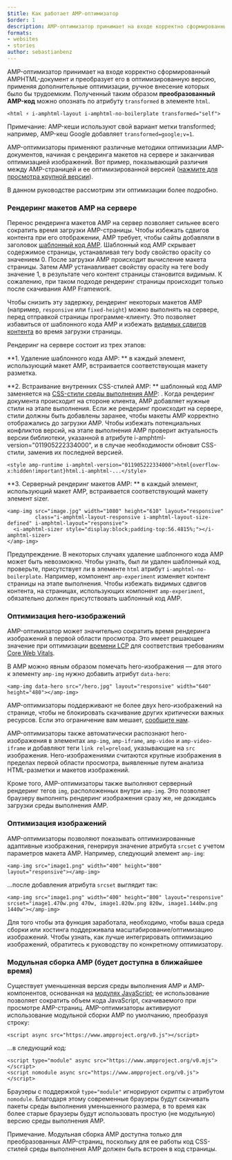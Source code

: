 ```yaml
---
$title: Как работает AMP-оптимизатор
$order: 1
description: AMP-оптимизатор принимает на входе корректно сформированный AMPHTML-документ и преобразует его в оптимизированную версию, применяя дополнительные оптимизации, ручное внесение которых было бы трудоемким. В данном руководстве подробно рассматриваются принципы работы AMP-оптимизаторов.
formats:
- websites
- stories
author: sebastianbenz
---
```


AMP-оптимизатор принимает на входе корректно сформированный AMPHTML-документ и преобразует его в оптимизированную версию, применяя дополнительные оптимизации, ручное внесение которых было бы трудоемким. Полученный таким образом **преобразованный AMP-код** можно опознать по атрибуту `transformed` в элементе `html`.

```
<html ⚡ i-amphtml-layout i-amphtml-no-boilerplate transformed="self">
```

Примечание: AMP-кеши используют свой вариант метки transformed; например, AMP-кеш Google добавляет <code>transformed=google;v=1</code>.

AMP-оптимизаторы применяют различные методики оптимизации AMP-документов, начиная с рендеринга макетов на сервере и заканчивая оптимизацией изображений. Вот пример, показывающий различия между AMP-страницей и ее оптимизированной версией ([нажмите для просмотра крупной версии](/static/img/docs/guides/optimized-amp-diff.png)).

<a href="/static/img/docs/guides/optimized-amp-diff.png"><amp-img lightbox layout="responsive" width="2560" height="773" src="/static/img/docs/guides/optimized-amp-diff.png"></amp-img></a>

В данном руководстве рассмотрим эти оптимизации более подробно.

### Рендеринг макетов AMP на сервере

Перенос рендеринга макетов AMP на сервер позволяет сильнее всего сократить время загрузки AMP-страницы. Чтобы избежать сдвигов контента при его отображении, AMP требует, чтобы сайты добавляли в заголовок [шаблонный код AMP](https://amp.dev/documentation/guides-and-tutorials/learn/spec/amp-boilerplate/?format=websites). Шаблонный код AMP скрывает содержимое страницы, устанавливая тегу body свойство opacity со значением 0. После загрузки AMP происходит вычисление макета страницы. Затем AMP устанавливает свойству opacity на теге body значение 1, в результате чего контент страницы становится видимым. К сожалению, при таком подходе рендеринг страницы происходит только после скачивания AMP Framework.

Чтобы снизить эту задержку, рендеринг некоторых макетов AMP (например, `responsive` или `fixed-height`) можно выполнять на сервере, перед отправкой страницы программе-клиенту. Это позволяет избавиться от шаблонного кода AMP и избежать [видимых сдвигов контента](https://web.dev/cls/) во время загрузки страницы.

Рендеринг на сервере состоит из трех этапов:

⁣**1. Удаление шаблонного кода AMP: ** в каждый элемент, использующий макет AMP, встраивается соответствующая макету разметка.

**2. Встраивание внутренних CSS-стилей AMP: ** шаблонный код AMP заменяется на [CSS-стили среды выполнения AMP](https://cdn.ampproject.org/v0.css): <style amp-runtime="">...</style>. Когда рендеринг документа происходит на стороне клиента, AMP добавляет нужные стили на этапе выполнения. Если же рендеринг происходит на сервере, стили должны быть добавлены заранее, чтобы макеты AMP корректно отображались до загрузки AMP. Чтобы избежать потенциальных конфликтов версий, на этапе выполнения AMP проверит актуальность версии библиотеки, указанной в атрибуте i-amphtml-version="011905222334000", и в случае необходимости обновит CSS-стили, заменив их последней версией.

```
<style amp-runtime i-amphtml-version="011905222334000">html{overflow-x:hidden!important}html.i-amphtml-...</style>
```

⁣**3. Серверный рендеринг макетов AMP: ** в каждый элемент, использующий макет AMP, встраивается соответствующий макету элемент sizer.

```
<amp-img src="image.jpg" width="1080" height="610" layout="responsive"
         class="i-amphtml-layout-responsive i-amphtml-layout-size-defined" i-amphtml-layout="responsive">
  <i-amphtml-sizer style="display:block;padding-top:56.4815%;"></i-amphtml-sizer>
</amp-img>
```

Предупреждение. В некоторых случаях удаление шаблонного кода AMP может быть невозможно. Чтобы узнать, был ли удален шаблонный код, проверьте, присутствует ли в элементе `html` атрибут `i-amphtml-no-boilerplate`. Например, компонент `amp-experiment` изменяет контент страницы на этапе выполнения. Чтобы избежать видимых сдвигов контента, на страницах, использующих компонент `amp-experiment`, обязательно должен присутствовать шаблонный код AMP.

### Оптимизация hero-изображений

AMP-оптимизатор может значительно сократить время рендеринга изображений в первой области просмотра. Это имеет решающее значение при оптимизации [времени LCP](https://web.dev/lcp/) для соответствия требованиям [Core Web Vitals](https://web.dev/vitals).

В AMP можно явным образом помечать hero-изображения — для этого к элементу `amp-img` нужно добавить атрибут `data-hero`:

```
<amp-img data-hero src="/hero.jpg" layout="responsive" width="640" height="480"></amp-img>
```

AMP-оптимизаторы поддерживают не более двух hero-изображений на странице, чтобы не блокировать скачивание других критически важных ресурсов. Если это ограничение вам мешает, [сообщите нам](https://github.com/ampproject/amp-toolbox/issues).

AMP-оптимизаторы также автоматически распознают hero-изображения в элементах `amp-img`, `amp-iframe`, `amp-video` и `amp-video-iframe` и добавляют теги `link rel=preload`, указывающие на <code>src</code> изображения. Hero-изображениями считаются крупные изображения в пределах первой области просмотра, выявленные путем анализа HTML-разметки и макетов изображений.

Кроме того, AMP-оптимизаторы также выполняют серверный рендеринг тегов `img`, расположенных внутри `amp-img`. Это позволяет браузеру выполнять рендеринг изображения сразу же, не дожидаясь загрузки среды выполнения AMP.

### Оптимизация изображений

AMP-оптимизаторы позволяют показывать оптимизированные адаптивные изображения, генерируя значение атрибута `srcset` с учетом параметров макета AMP. Например, следующий элемент `amp-img`:

```
<amp-img src="image1.png" width="400" height="800" layout="responsive"></amp-img>
```

...после добавления атрибута `srcset` выглядит так:

```
<amp-img src="image1.png" width="400" height="800" layout="responsive" srcset="image1.470w.png 470w, image1.820w.png 820w, image1.1440w.png 1440w"></amp-img>
```

Для того чтобы эта функция заработала, необходимо, чтобы ваша среда сборки или хостинга поддерживала масштабирование/оптимизацию изображений. Чтобы узнать, как лучше интегрировать оптимизацию изображений, обратитесь к руководству по конкретному оптимизатору.

### Модульная сборка AMP (будет доступна в ближайшее время)

Существует уменьшенная версия среды выполнения AMP и AMP-компонентов, основанная на [модулях JavaScript](https://v8.dev/features/modules#browser); ее использование позволяет сократить объем кода JavaScript, скачиваемого при просмотре AMP-страниц. AMP-оптимизаторы активируют использование модульной сборки AMP по умолчанию, преобразуя строку:

```
<script async src="https://www.ampproject.org/v0.js"></script>
```

...в следующий код:

```
<script type="module" async src="https://www.ampproject.org/v0.mjs"></script>
<script nomodule async src="https://www.ampproject.org/v0.js"></script>
```

Браузеры с поддержкой `type="module"` игнорируют скрипты с атрибутом `nomodule`. Благодаря этому современные браузеры будут скачивать пакеты среды выполнения уменьшенного размера, в то время как более старые браузеры будут использовать простую (не модульную) версию среды выполнения AMP.

Примечание. Модульная сборка AMP доступна только для преобразованных AMP-страниц, поскольку для ее работы код CSS-стилей среды выполнения AMP должен быть встроен в код страницы.
